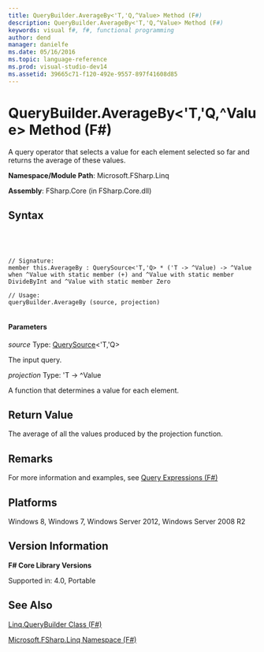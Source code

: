 ```yaml
---
title: QueryBuilder.AverageBy<'T,'Q,^Value> Method (F#)
description: QueryBuilder.AverageBy<'T,'Q,^Value> Method (F#)
keywords: visual f#, f#, functional programming
author: dend
manager: danielfe
ms.date: 05/16/2016
ms.topic: language-reference
ms.prod: visual-studio-dev14
ms.assetid: 39665c71-f120-492e-9557-897f41608d85 
---
```


# QueryBuilder.AverageBy<'T,'Q,^Value> Method (F#)

A query operator that selects a value for each element selected so far and returns the average of these values.

**Namespace/Module Path**: Microsoft.FSharp.Linq

**Assembly**: FSharp.Core (in FSharp.Core.dll)


## Syntax



```




// Signature:
member this.AverageBy : QuerySource<'T,'Q> * ('T -> ^Value) -> ^Value when ^Value with static member (+) and ^Value with static member DivideByInt and ^Value with static member Zero

// Usage:
queryBuilder.AverageBy (source, projection)


```





#### Parameters
*source*
Type: [QuerySource](http://msdn.microsoft.com/en-us/library/873589c1-c5dc-47d9-8abf-fee7258dfb00)&lt;'T,'Q&gt;


The input query.


*projection*
Type: 'T -&gt; ^Value


A function that determines a value for each element.




## Return Value
The average of all the values produced by the projection function.


## Remarks
For more information and examples, see [Query Expressions (F#)](http://msdn.microsoft.com/en-us/library/ff72235c-3ad8-4215-8679-2754484823db)


## Platforms
Windows 8, Windows 7, Windows Server 2012, Windows Server 2008 R2


## Version Information
**F# Core Library Versions**

Supported in: 4.0, Portable




## See Also
[Linq.QueryBuilder Class &#40;F&#35;&#41;](Linq.QueryBuilder-Class-%5BFSharp%5D.md)

[Microsoft.FSharp.Linq Namespace &#40;F&#35;&#41;](Microsoft.FSharp.Linq-Namespace-%5BFSharp%5D.md)

